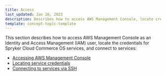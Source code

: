 ```yaml
---
title: Access
last_updated: Jan 16, 2023
description: Describes how to access AWS Management Console, locate credentials for Spryker Cloud Commerce OS services, and connect to services
template: concept-topic-template
---
```


This section describes how to access AWS Management Console as an Identity and Access Management (IAM) user, locate the credentials for Spryker Cloud Commerce OS services, and connect to services:  

* [Accessing AWS Management Console](/docs/cloud/dev/spryker-cloud-commerce-os/access/accessing-aws-management-console.html)
* [Locating service credentials](/docs/cloud/dev/spryker-cloud-commerce-os/access/locating-service-credentials.html)
* [Connecting to services via SSH](/docs/cloud/dev/spryker-cloud-commerce-os/access/connecting-to-services-via-ssh.html)
